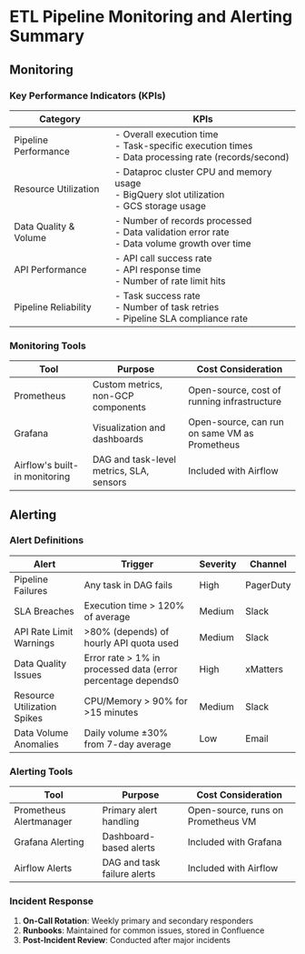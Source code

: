 # ETL Pipeline Monitoring and Alerting Summary

## Monitoring

### Key Performance Indicators (KPIs)

| Category | KPIs |
|----------|------|
| Pipeline Performance | - Overall execution time<br>- Task-specific execution times<br>- Data processing rate (records/second) |
| Resource Utilization | - Dataproc cluster CPU and memory usage<br>- BigQuery slot utilization<br>- GCS storage usage |
| Data Quality & Volume | - Number of records processed<br>- Data validation error rate<br>- Data volume growth over time |
| API Performance | - API call success rate<br>- API response time<br>- Number of rate limit hits |
| Pipeline Reliability | - Task success rate<br>- Number of task retries<br>- Pipeline SLA compliance rate |

### Monitoring Tools

| Tool | Purpose                                  | Cost Consideration |
|------|------------------------------------------|---------------------|
| Prometheus | Custom metrics, non-GCP components       | Open-source, cost of running infrastructure |
| Grafana | Visualization and dashboards             | Open-source, can run on same VM as Prometheus |
| Airflow's built-in monitoring | DAG and task-level metrics, SLA, sensors | Included with Airflow |


## Alerting

### Alert Definitions

| Alert | Trigger                                                      | Severity | Channel   |
|-------|--------------------------------------------------------------|----------|-----------|
| Pipeline Failures | Any task in DAG fails                                        | High | PagerDuty |
| SLA Breaches | Execution time > 120% of average                             | Medium | Slack     |
| API Rate Limit Warnings | >80% (depends) of hourly API quota used                      | Medium | Slack     |
| Data Quality Issues | Error rate > 1% in processed data (error percentage depends0 | High | xMatters  |
| Resource Utilization Spikes | CPU/Memory > 90% for >15 minutes                             | Medium | Slack     |
| Data Volume Anomalies | Daily volume ±30% from 7-day average                         | Low | Email     |

### Alerting Tools

| Tool | Purpose | Cost Consideration |
|------|---------|---------------------|
| Prometheus Alertmanager | Primary alert handling | Open-source, runs on Prometheus VM |
| Grafana Alerting | Dashboard-based alerts | Included with Grafana |
| Airflow Alerts | DAG and task failure alerts | Included with Airflow |

### Incident Response

1. **On-Call Rotation**: Weekly primary and secondary responders
2.  **Runbooks**: Maintained for common issues, stored in Confluence
4. **Post-Incident Review**: Conducted after major incidents

